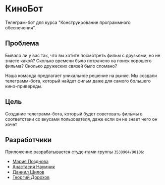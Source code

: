 # КиноБот

Телеграм-бот для курса "Конструирование программного обеспечения".
## Проблема

Бывало ли у вас так, что вы хотите посмотреть фильм с друзьями, но не знаете какой? Сколько времени было потрачено
на поиск хорошего фильма? Сколько дружеских связей было сломано? 

Наша команда предлагает уникальное решение на рынке. Мы создали телеграмм-бота, который найдет фильм даже для самого 
большего кино-привереды.

## Цель

Создание телеграмм-бота, который будет советовать фильмы в соответствии со вкусами пользователя, 
даже если он не знает чего он хочет

## Разработчики

Приложение разрабатывается студентами группы ``3530904/90106``:
* [Мария Позднова](https://github.com/klyuukva)
* [Анастасия Наумчик](https://github.com/NastyaNaumchik)
* [Даниил Шилов](https://github.com/whytrue11)
* [Георгий Дорохов](https://github.com/dorohovGeorge)